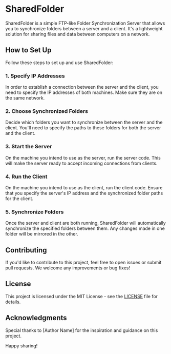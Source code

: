 # SharedFolder

SharedFolder is a simple FTP-like Folder Synchronization Server that allows you to synchronize folders between a server and a client. It's a lightweight solution for sharing files and data between computers on a network.

## How to Set Up

Follow these steps to set up and use SharedFolder:

### 1. Specify IP Addresses

In order to establish a connection between the server and the client, you need to specify the IP addresses of both machines. Make sure they are on the same network.

### 2. Choose Synchronized Folders

Decide which folders you want to synchronize between the server and the client. You'll need to specify the paths to these folders for both the server and the client.

### 3. Start the Server

On the machine you intend to use as the server, run the server code. This will make the server ready to accept incoming connections from clients.

### 4. Run the Client

On the machine you intend to use as the client, run the client code. Ensure that you specify the server's IP address and the synchronized folder paths for the client.

### 5. Synchronize Folders

Once the server and client are both running, SharedFolder will automatically synchronize the specified folders between them. Any changes made in one folder will be mirrored in the other.

## Contributing

If you'd like to contribute to this project, feel free to open issues or submit pull requests. We welcome any improvements or bug fixes!

## License

This project is licensed under the MIT License - see the [LICENSE](LICENSE) file for details.

## Acknowledgments

Special thanks to [Author Name] for the inspiration and guidance on this project.

Happy sharing!

